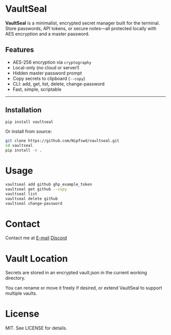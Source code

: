 # VaultSeal

**VaultSeal** is a minimalist, encrypted secret manager built for the terminal. Store passwords, API tokens, or secure notes—all protected locally with AES encryption and a master password.

## Features

- AES-256 encryption via `cryptography`
- Local-only (no cloud or server!)
- Hidden master password prompt
- Copy secrets to clipboard (`--copy`)
- CLI: add, get, list, delete, change-password
- Fast, simple, scriptable

---

## Installation

```bash
pip install vaultseal
```
Or install from source:
```bash
git clone https://github.com/Nipfswd/vaultseal.git
cd vaultseal
pip install -e .
```

# Usage

```bash
vaultseal add github ghp_example_token
vaultseal get github --copy
vaultseal list
vaultseal delete github
vaultseal change-password
```

# Contact
Contact me at [E-mail](mailto:allaj0412@gmail.com)
              [Discord](https://discord.com/users/1071858026899841094)


# Vault Location
Secrets are stored in an encrypted vault.json in the current working directory.

You can rename or move it freely if desired, or extend VaultSeal to support multiple vaults.

# License
MIT. See LICENSE for details.

